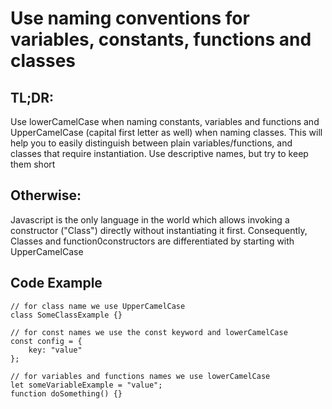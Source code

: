 # Use naming conventions for variables, constants, functions and classes
## TL;DR: <br>
Use lowerCamelCase when naming constants, variables and functions and UpperCamelCase (capital first letter as well) when naming classes. This will help you to easily distinguish between plain variables/functions, and classes that require instantiation. Use descriptive names, but try to keep them short

## Otherwise: <br>
Javascript is the only language in the world which allows invoking a constructor ("Class") directly without instantiating it first. Consequently, Classes and function0constructors are differentiated by starting with UpperCamelCase

## Code Example
```
// for class name we use UpperCamelCase
class SomeClassExample {}

// for const names we use the const keyword and lowerCamelCase
const config = {
    key: "value"
};

// for variables and functions names we use lowerCamelCase
let someVariableExample = "value";
function doSomething() {}
```
